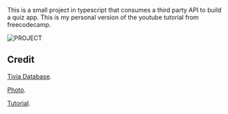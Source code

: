 This is a small project in typescript that consumes a third party API to build a quiz app. This is my personal version of the youtube tutorial from freecodecamp.

![PROJECT](quiz.jpg)


## Credit

[Tivia Database](https://opentdb.com/).

[Photo](https://unsplash.com/s/photos/books?utm_source=unsplash&utm_medium=referral&utm_content=creditCopyText).

[Tutorial](https://www.youtube.com/watch?v=F2JCjVSZlG0).

